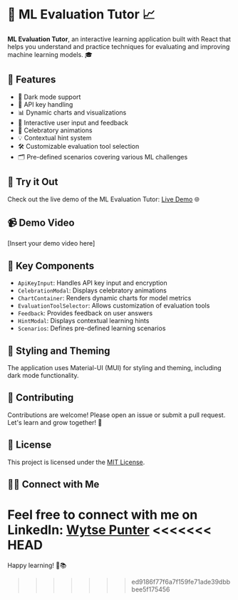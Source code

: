 # 🧠 ML Evaluation Tutor 📈

**ML Evaluation Tutor**, an interactive learning application built with React that helps you understand and practice techniques for evaluating and improving machine learning models. 🎓

## 🌟 Features

- 🌙 Dark mode support
- 🔑 API key handling
- 📊 Dynamic charts and visualizations
- 💬 Interactive user input and feedback
- 🎉 Celebratory animations
- 💡 Contextual hint system
- 🛠️ Customizable evaluation tool selection
- 🗂️ Pre-defined scenarios covering various ML challenges

## 🚀 Try it Out

Check out the live demo of the ML Evaluation Tutor: [Live Demo](https://youngpake.github.io/ml-training-simulator/) 🌐

## 📹 Demo Video

[Insert your demo video here]

## 🧩 Key Components

- `ApiKeyInput`: Handles API key input and encryption
- `CelebrationModal`: Displays celebratory animations
- `ChartContainer`: Renders dynamic charts for model metrics
- `EvaluationToolSelector`: Allows customization of evaluation tools
- `Feedback`: Provides feedback on user answers
- `HintModal`: Displays contextual learning hints
- `Scenarios`: Defines pre-defined learning scenarios

## 🎨 Styling and Theming

The application uses Material-UI (MUI) for styling and theming, including dark mode functionality.

## 🤝 Contributing

Contributions are welcome! Please open an issue or submit a pull request. Let's learn and grow together! 🌱

## 📄 License

This project is licensed under the [MIT License](LICENSE).

## 👨‍💼 Connect with Me

Feel free to connect with me on LinkedIn: [Wytse Punter](https://www.linkedin.com/in/wytsepunter/)
<<<<<<< HEAD
=======

Happy learning! 🎉📚
>>>>>>> ed9186f77f6a7f159fe71ade39dbbbee5f175456
